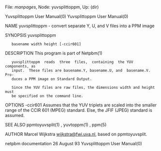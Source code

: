 File: *manpages*,  Node: yuvsplittoppm,  Up: (dir)

Yuvsplittoppm User Manual(0)                      Yuvsplittoppm User Manual(0)



NAME
       yuvsplittoppm - convert separate Y, U, and V files into a PPM image


SYNOPSIS
       yuvsplittoppm

       basename width height [-ccir601]


DESCRIPTION
       This program is part of Netpbm(1)

       yuvsplittoppm  reads  three  files,  containing  the YUV components, as
       input.  These files are basename.Y, basename.U, and  basename.V.   Pro-
       duces a PPM image on Standard Output.

       Since the YUV files are raw files, the dimensions width and height must
       be specified on the command line.


OPTIONS
       -ccir601
              Assumes that the YUV triplets are scaled into the smaller  range
              of  the CCIR 601 (MPEG) standard. Else, the JFIF (JPEG) standard
              is assumed.



SEE ALSO
       ppmtoyuvsplit(1) , yuvtoppm(1) , ppm(5)



AUTHOR
       Marcel Wijkstra <wijkstra@fwi.uva.nl>, based on ppmtoyuvsplit.



netpbm documentation             26 August 93     Yuvsplittoppm User Manual(0)
